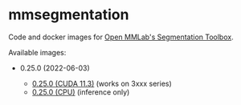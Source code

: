# mmsegmentation
Code and docker images for [Open MMLab's Segmentation Toolbox](https://github.com/open-mmlab/mmsegmentation/).

Available images:

* 0.25.0 (2022-06-03)

  * [0.25.0 (CUDA 11.3)](0.25.0_cuda11.3) (works on 3xxx series)
  * [0.25.0 (CPU)](0.25.0_cpu) (inference only)
